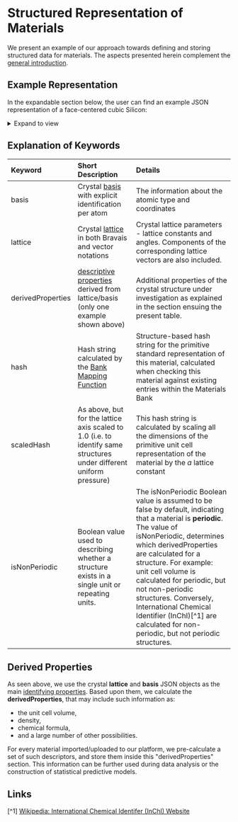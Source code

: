 # Structured Representation of Materials

We present an example of our approach towards defining and storing structured data for materials. The aspects presented herein complement the [general introduction](../entities-general/data.md).

## Example Representation

In the expandable section below, the user can find an example JSON representation of a face-centered cubic Silicon: 

<details markdown="1">
  <summary>
     Expand to view
  </summary> 

```json tab="Schema" 
{!esse/schema/material.json!}
```

```json tab="Example" 
{!esse/example/material.json!}
```

</details>
  


## Explanation of Keywords

| Keyword    |  Short Description      | Details        | 
| :-------- |:----------- |:------------- |
| basis   | Crystal [basis](../properties-directory/structural/basis.md) with explicit identification per atom  | The information about the atomic type and coordinates |
| lattice | Crystal [lattice](../properties-directory/structural/lattice.md) in both Bravais and vector notations  | Crystal lattice parameters - lattice constants and angles. Components of the corresponding lattice vectors are also included. |
| derivedProperties | [descriptive properties](../data-structured/overview.md#by-relation-to-workflow) derived from lattice/basis (only one example shown above) | Additional properties of the crystal structure under investigation as explained in the section ensuing the present table. |
| hash | Hash string calculated by the [Bank Mapping Function](bank.md)  |   Structure-based hash string for the primitive standard representation of this material, calculated when checking this material against existing entries within the Materials Bank |
| scaledHash | As above, but for the lattice axis scaled to 1.0 (i.e. to identify same structures under different uniform pressure) | This hash string is calculated by scaling all the dimensions of the primitive unit cell representation of the material by the $a$ lattice constant |
| isNonPeriodic | Boolean value used to describing whether a structure exists in a single unit or repeating units. | The isNonPeriodic Boolean value is assumed to be false by default, indicating that a material is **periodic**. The value of isNonPeriodic, determines which derivedProperties are calculated for a structure. For example: unit cell volume is calculated for periodic, but not non-periodic structures. Conversely, International Chemical Identifier (InChI)[^1] are calculated for non-periodic, but not periodic structures.

## Derived Properties

As seen above, we use the crystal **lattice** and **basis** JSON objects as the main [identifying properties](../data-structured/overview.md#by-relation-to-uniqueness). Based upon them, we calculate the **derivedProperties**, that may include such information as:
 
 - the unit cell volume, 
 - density, 
 - chemical formula, 
 - and a large number of other possibilities. 
 
 For every material imported/uploaded to our platform, we pre-calculate a set of such descriptors, and store them inside this "derivedProperties" section. This information can be further used during data analysis or the construction of statistical predictive models.

## Links
[^1] [Wikipedia: International Chemical Identifer (InChI) Website](https://en.wikipedia.org/wiki/International_Chemical_Identifier)
